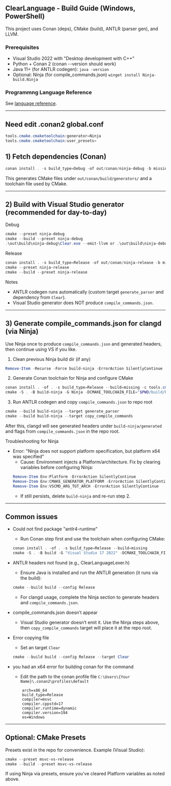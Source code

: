 ## ClearLanguage - Build Guide (Windows, PowerShell)

This project uses Conan (deps), CMake (build), ANTLR (parser gen), and LLVM.

### Prerequisites
- Visual Studio 2022 with "Desktop development with C++"
- Python + Conan 2 (conan --version should work)
- Java 11+ (for ANTLR codegen): `java -version`
- Optional: Ninja (for compile_commands.json) `winget install Ninja-build.Ninja`


### Programmng Language Reference

See [language reference](./sema_readme/language_sema_en.md).

---

## Need edit .conan2 global.conf
```powershell
tools.cmake.cmaketoolchain:generator=Ninja
tools.cmake.cmaketoolchain:user_presets=
```

## 1) Fetch dependencies (Conan)
```powershell
conan install . -s build_type=Debug -of out/conan/ninja-debug -b missing
```

This generates CMake files under `out/conan/build/generators/` and a toolchain file used by CMake.

---

## 2) Build with Visual Studio generator (recommended for day-to-day)

Debug
```powershell
cmake --preset ninja-debug
cmake --build --preset ninja-debug
.\out\build\ninja-debug\Clear.exe --emit-llvm or .\out\build\ninja-debug\Clear.exe --debug-print
```

Release
```powershell
conan install . -s build_type=Release -of out/conan/ninja-release -b missing
cmake --preset ninja-release
cmake --build --preset ninja-release
```

Notes
- ANTLR codegen runs automatically (custom target `generate_parser` and dependency from `Clear`).
- Visual Studio generator does NOT produce `compile_commands.json`.

---

## 3) Generate compile_commands.json for clangd (via Ninja)
Use Ninja once to produce `compile_commands.json` and generated headers, then continue using VS if you like.

1. Clean previous Ninja build dir (if any)
```powershell
Remove-Item -Recurse -Force build-ninja -ErrorAction SilentlyContinue
```

2. Generate Conan toolchain for Ninja and configure CMake
```powershell
conan install . -of . -s build_type=Release --build=missing -c tools.cmake.cmaketoolchain:generator=Ninja
cmake -S . -B build-ninja -G Ninja -DCMAKE_TOOLCHAIN_FILE="$PWD/build/Release/generators/conan_toolchain.cmake" -DCMAKE_BUILD_TYPE=Release -DCMAKE_C_COMPILER=cl -DCMAKE_CXX_COMPILER=cl
```

3. Run ANTLR codegen and copy `compile_commands.json` to repo root
```powershell
cmake --build build-ninja --target generate_parser
cmake --build build-ninja --target copy_compile_commands
```

After this, clangd will see generated headers under `build-ninja/generated` and flags from `compile_commands.json` in the repo root.

Troubleshooting for Ninja
- Error: "Ninja does not support platform specification, but platform x64 was specified"
	- Cause: Environment injects a Platform/architecture. Fix by clearing variables before configuring Ninja:
	```powershell
	Remove-Item Env:Platform -ErrorAction SilentlyContinue
	Remove-Item Env:CMAKE_GENERATOR_PLATFORM -ErrorAction SilentlyContinue
	Remove-Item Env:VSCMD_ARG_TGT_ARCH -ErrorAction SilentlyContinue
	```
	- If still persists, delete `build-ninja` and re-run step 2.

---

## Common issues
- Could not find package "antlr4-runtime"
	- Run Conan step first and use the toolchain when configuring CMake:
	```powershell
	conan install . -of . -s build_type=Release --build=missing
	cmake -S . -B build -G "Visual Studio 17 2022" -DCMAKE_TOOLCHAIN_FILE="$PWD/build/generators/conan_toolchain.cmake"
	```

- ANTLR headers not found (e.g., ClearLanguageLexer.h)
	- Ensure Java is installed and run the ANTLR generation (it runs via the build):
	```powershell
	cmake --build build --config Release
	```
	- For clangd usage, complete the Ninja section to generate headers and `compile_commands.json`.

- compile_commands.json doesn’t appear
	- Visual Studio generator doesn’t emit it. Use the Ninja steps above, then `copy_compile_commands` target will place it at the repo root.

-  Error copying file
   - Set an target `Clear`
   ```powershell
   cmake --build build --config Release --target Clear
   ```

- you had an x64 error for building conan for the command
   - Edit the path to the conan profile file ``` C:\Users\{Your Name}\.conan2\profiles\default ```
   ``` [settings]
	   arch=x86_64
	   build_type=Release
	   compiler=msvc
	   compiler.cppstd=17
	   compiler.runtime=dynamic
	   compiler.version=194
	   os=Windows
   ```


---

## Optional: CMake Presets
Presets exist in the repo for convenience. Example (Visual Studio):
```powershell
cmake --preset msvc-vs-release
cmake --build --preset msvc-vs-release
```

If using Ninja via presets, ensure you’ve cleared Platform variables as noted above.